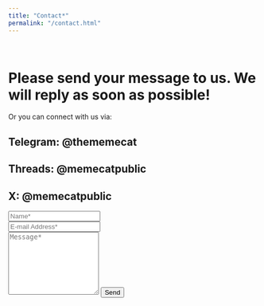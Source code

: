 ```yaml
---
title: "Contact*"
permalink: "/contact.html"
---
```


<form action="https://formspree.io/f/xaygpakq" method="POST">    
</br><h1>Please send your message to us. We will reply as soon as possible!</h1>
<p>Or you can connect with us via:</p>   
<h2>Telegram: @thememecat</h2>
<h2>Threads: @memecatpublic</h2>
<h2 class="mb-4">X: @memecatpublic</h2>
    
<div class="form-group row">
<div class="col-md-6">
<input class="form-control" type="text" name="name" placeholder="Name*" required>
</div>
<div class="col-md-6">
<input class="form-control" type="email" name="_replyto" placeholder="E-mail Address*" required>
</div>
</div>
<textarea rows="8" class="form-control mb-3" name="message" placeholder="Message*" required></textarea>    
<input class="btn btn-success" type="submit" value="Send">
</form>
